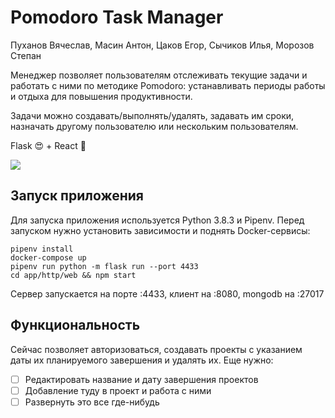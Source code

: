 # Pomodoro Task Manager

Пуханов Вячеслав, Масин Антон, Цаков Егор, Сычиков Илья, Морозов Степан

Менеджер позволяет пользователям отслеживать текущие задачи и работать с ними по методике Pomodoro: устанавливать периоды работы и отдыха для повышения продуктивности.

Задачи можно создавать/выполнять/удалять, задавать им сроки, назначать другому пользователю или нескольким пользователям.

Flask 😍 + React 🥰

![](https://i.imgur.com/NKSdmLn.png)

## Запуск приложения

Для запуска приложения используется Python 3.8.3 и Pipenv. Перед запуском нужно установить зависимости и поднять Docker-сервисы:

    pipenv install
    docker-compose up
    pipenv run python -m flask run --port 4433
    cd app/http/web && npm start
    
Сервер запускается на порте :4433, клиент на :8080, mongodb на :27017

## Функциональность

Сейчас позволяет авторизоваться, создавать проекты с указанием даты их планируемого завершения и удалять их. Еще нужно:

 - [ ] Редактировать название и дату завершения проектов
 - [ ] Добавление туду в проект и работа с ними
 - [ ] Развернуть это все где-нибудь